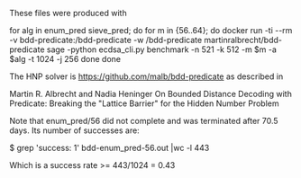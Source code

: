 These files were produced with

for alg in enum_pred sieve_pred; do
  for m in {56..64}; do
    docker run -ti --rm -v bdd-predicate:/bdd-predicate -w /bdd-predicate martinralbrecht/bdd-predicate sage -python ecdsa_cli.py benchmark -n 521 -k 512 -m $m -a $alg -t 1024 -j 256
  done
done

The HNP solver is https://github.com/malb/bdd-predicate as described in

Martin R. Albrecht and Nadia Heninger
On Bounded Distance Decoding with Predicate: Breaking the "Lattice Barrier" for the Hidden Number Problem

Note that enum_pred/56 did not complete and was terminated after 70.5 days. Its number of successes are:

$ grep 'success: 1' bdd-enum_pred-56.out |wc -l
443

Which is a success rate >= 443/1024 = 0.43

